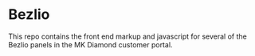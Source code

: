 # Bezlio

This repo contains the front end markup and javascript for several of the Bezlio panels in the MK Diamond customer portal.
